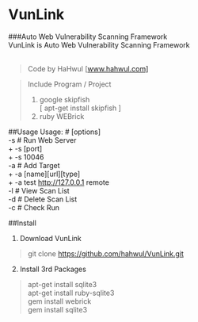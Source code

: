 # VunLink
###Auto Web Vulnerability Scanning Framework<br>
VunLink is Auto Web Vulnerability Scanning Framework<br><br>
> Code by HaHwul [www.hahwul.com]<br>

> Include Program / Project<br>
> 1. google skipfish<br>
> [ apt-get install skipfish ] <br>
> 2. ruby WEBrick<br>

##Usage
Usage: # [options]<br>
  -s # Run Web Server<br>
     + -s [port]<br>
     + -s 10046<br>
  -a # Add Target<br>
     + -a [name][url][type]<br>
     + -a test http://127.0.0.1 remote<br>
  -l # View Scan List<br>
  -d # Delete Scan List<br>
  -c # Check Run<br>

##Install
1. Download VunLink
> git clone https://github.com/hahwul/VunLink.git

2. Install 3rd Packages
> apt-get install sqlite3<br>
> apt-get install ruby-sqlite3<br>
> gem install webrick<br>
> gem install sqlite3<br>


